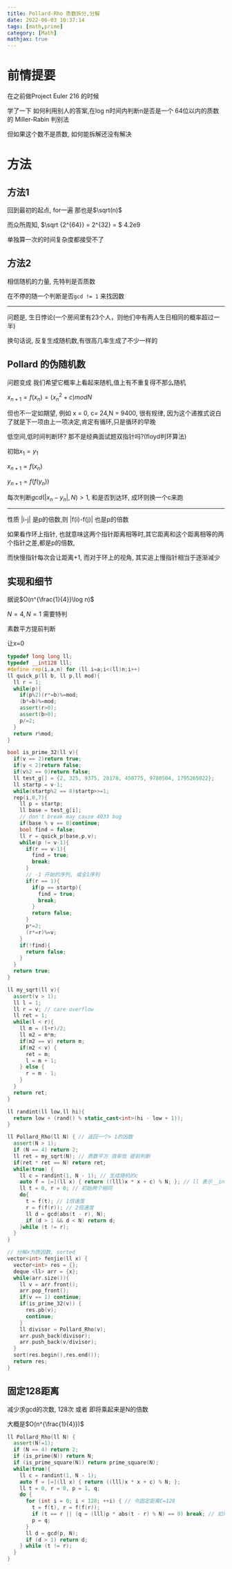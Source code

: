 ```yaml
---
title: Pollard-Rho 质数拆分,分解
date: 2022-06-03 10:37:14
tags: [math,prime]
category: [Math]
mathjax: true
---
```


# 前情提要

在之前做Project Euler 216 的时候

学了一下 如何利用别人的答案,在log n时间内判断n是否是一个 64位以内的质数的 Miller-Rabin 判别法

但如果这个数不是质数, 如何能拆解还没有解决

# 方法

## 方法1

回到最初的起点, for一遍 那也是$\sqrt(n)$

而众所周知, $\sqrt {2^{64}} = 2^{32} = $ 4.2e9

单独算一次的时间复杂度都接受不了

## 方法2

相信随机的力量, 先特判是否质数

在不停的随一个判断是否`gcd != 1` 来找因数

---

问题是, 生日悖论(一个房间里有23个人，则他们中有两人生日相同的概率超过一半)

换句话说, 反复生成随机数,有很高几率生成了不少一样的

## Pollard 的伪随机数

问题变成 我们希望它概率上看起来随机,值上有不重复得不那么随机

$x_{n+1} = f(x_n) = (x_n^2 + c) mod N$

但也不一定如期望, 例如 x = 0, c= 24,N = 9400, 很有规律, 因为这个递推式说白了就是下一项由上一项决定,肯定有循环,只是循环的早晚

低空间,低时间判断环? 那不是经典面试题双指针吗?(floyd判环算法)

初始$x_1 = y_1$

$x_{n+1} = f(x_n)$

$y_{n+1} = f(f(y_n))$

每次判断$gcd(|x_n - y_n|,N) > 1$, 和是否到达环, 成环则换一个c来跑

---

性质 |i-j| 是p的倍数,则 |f(i)-f(j)| 也是p的倍数

如果看作环上指针, 也就意味这两个指针距离相等时,其它距离和这个距离相等的两个指针之差,都是p的倍数,

而快慢指针每次会让距离+1, 而对于环上的视角, 其实追上慢指针相当于逐渐减少

## 实现和细节

据说$O(n^{\frac{1}{4}}\log n)$

$N = 4,N = 1$ 需要特判

素数平方提前判断

让x=0

```cpp
typedef long long ll;
typedef __int128 lll;
#define rep(i,a,n) for (ll i=a;i<(ll)n;i++)
ll quick_p(ll b, ll p,ll mod){
  ll r = 1;
  while(p){
    if(p%2)(r*=b)%=mod;
    (b*=b)%=mod;
    assert(r>0);
    assert(b>0);
    p/=2;
  }
  return r%mod;
}

bool is_prime_32(ll v){
  if(v == 2)return true;
  if(v < 2)return false;
  if(v%2 == 0)return false;
  ll test_g[] = {2, 325, 9375, 28178, 450775, 9780504, 1795265022};
  ll startp = v-1;
  while(startp%2 == 0)startp>>=1;
  rep(i,0,7){
    ll p = startp;
    ll base = test_g[i];
    // don't break may cause 4033 bug
    if(base % v == 0)continue;
    bool find = false;
    ll r = quick_p(base,p,v);
    while(p != v-1){
      if(r == v-1){
        find = true;
        break;
      }
      // -1 开始的序列, 或全1序列
      if(r == 1){
        if(p == startp){
          find = true;
          break;
        }
        return false;
      }
      p*=2;
      (r*=r)%=v;
    }
    if(!find){
      return false;
    }
  }
  return true;
}

ll my_sqrt(ll v){
  assert(v > 1);
  ll l = 1;
  ll r = v; // care overflow
  ll ret = 1;
  while(l < r){
    ll m = (l+r)/2;
    ll m2 = m*m;
    if(m2 == v) return m;
    if(m2 < v) {
      ret = m;
      l = m + 1;
    } else {
      r = m - 1;
    }
  }
  return ret;
}

ll randint(ll low,ll hi){
  return low + (rand() % static_cast<int>(hi - low + 1));
}

ll Pollard_Rho(ll N) { // 返回一个> 1的因数
  assert(N > 1);
  if (N == 4) return 2;
  ll ret = my_sqrt(N); // 质数平方 效率低 提前判断
  if(ret * ret == N) return ret;
  while(true) {
    ll c = randint(1, N - 1); // 生成随机的c
    auto f = [=](ll x) { return ((lll)x * x + c) % N; }; // ll 表示__int128，防溢出
    ll t = 0, r = 0; // 初始两个相同
    do{
      t = f(t); // 1倍速度
      r = f(f(r)); // 2倍速度
      ll d = gcd(abs(t - r), N);
      if (d > 1 && d < N) return d;
    }while (t != r);
  }
}

// 分解x为质因数, sorted
vector<int> fenjie(ll x) {
  vector<int> res = {};
  deque <ll> arr = {x};
  while(arr.size()){
    ll v = arr.front();
    arr.pop_front();
    if(v == 1) continue;
    if(is_prime_32(v)) {
      res.pb(v);
      continue;
    }
    ll divisor = Pollard_Rho(v);
    arr.push_back(divisor);
    arr.push_back(v/divisor);
  }
  sort(res.begin(),res.end());
  return res;
}
```

## 固定128距离

减少求gcd的次数, 128次 或者 即将乘起来是N的倍数

大概是$O(n^{\frac{1}{4}})$

```cpp
ll Pollard_Rho(ll N) {
  assert(N!=1);
  if (N == 4) return 2;
  if (is_prime(N)) return N;
  if (is_prime_square(N)) return prime_square(N);
  while(true){
    ll c = randint(1, N - 1);
    auto f = [=](ll x) { return ((lll)x * x + c) % N; };
    ll t = 0, r = 0, p = 1, q;
    do {
      for (int i = 0; i < 128; ++i) { // 令固定距离C=128
        t = f(t), r = f(f(r));
        if (t == r || (q = (lll)p * abs(t - r) % N) == 0) break; // 如果发现环，或者积即将为0，退出
        p = q;
      }
      ll d = gcd(p, N);
      if (d > 1) return d;
    } while (t != r);
  }
}
```
